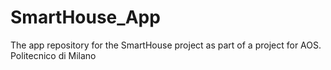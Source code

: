 # SmartHouse_App
The app repository for the SmartHouse project as part of a project for AOS.
Politecnico di Milano
